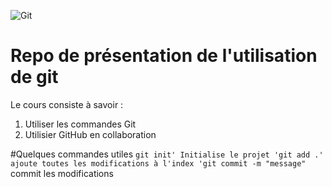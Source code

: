 ![Git](https://git-scm.com/images/logos/downloads/Git-Logo-2Color.png)
# Repo de présentation de l'utilisation de **git**
Le cours consiste à savoir :

1. Utiliser les commandes Git
2. Utilisier GitHub en collaboration


#Quelques commandes utiles
`git init' Initialise le projet
'git add .' ajoute toutes les modifications à l'index
'git commit -m "message"`  commit les modifications
